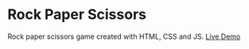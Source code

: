# Rock Paper Scissors
Rock paper scissors game created with HTML, CSS and JS.
[Live Demo](https://kyrylomukha.github.io/rock-paper-scissors/)
